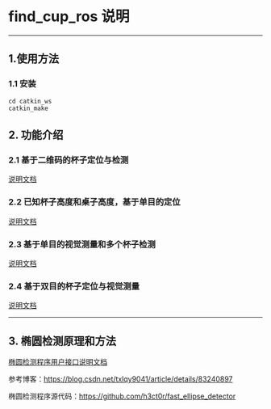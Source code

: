 # find_cup_ros 说明
---
## 1.使用方法

### 1.1 安装
```
cd catkin_ws
catkin_make
```

## 2. 功能介绍

### 2.1 基于二维码的杯子定位与检测
[说明文档](doc/cup_find_apriltag.md)

### 2.2 已知杯子高度和桌子高度，基于单目的定位
[说明文档](doc/cup_find_general.md)

### 2.3 基于单目的视觉测量和多个杯子检测
[说明文档](doc/cup_find_measure.md)

### 2.4 基于双目的杯子定位与视觉测量
[说明文档](doc/cup_find_stero.md)

---
## 3. 椭圆检测原理和方法
 
[椭圆检测程序用户接口说明文档](doc/elipse_detection.md)

参考博客：https://blog.csdn.net/txlqy9041/article/details/83240897

椭圆检测程序源代码：https://github.com/h3ct0r/fast_ellipse_detector